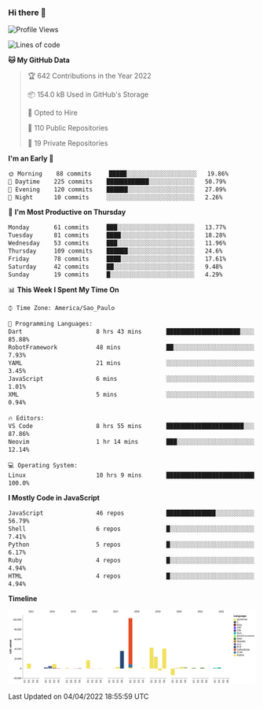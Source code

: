 ### Hi there 👋

<!--START_SECTION:waka-->
![Profile Views](http://img.shields.io/badge/Profile%20Views-0-blue)

![Lines of code](https://img.shields.io/badge/From%20Hello%20World%20I%27ve%20Written-295%20Thousand%20lines%20of%20code-blue)

**🐱 My GitHub Data** 

> 🏆 642 Contributions in the Year 2022
 > 
> 📦 154.0 kB Used in GitHub's Storage 
 > 
> 💼 Opted to Hire
 > 
> 📜 110 Public Repositories 
 > 
> 🔑 19 Private Repositories  
 > 
**I'm an Early 🐤** 

```text
🌞 Morning    88 commits     █████░░░░░░░░░░░░░░░░░░░░   19.86% 
🌆 Daytime    225 commits    ████████████░░░░░░░░░░░░░   50.79% 
🌃 Evening    120 commits    ██████░░░░░░░░░░░░░░░░░░░   27.09% 
🌙 Night      10 commits     ░░░░░░░░░░░░░░░░░░░░░░░░░   2.26%

```
📅 **I'm Most Productive on Thursday** 

```text
Monday       61 commits     ███░░░░░░░░░░░░░░░░░░░░░░   13.77% 
Tuesday      81 commits     ████░░░░░░░░░░░░░░░░░░░░░   18.28% 
Wednesday    53 commits     ███░░░░░░░░░░░░░░░░░░░░░░   11.96% 
Thursday     109 commits    ██████░░░░░░░░░░░░░░░░░░░   24.6% 
Friday       78 commits     ████░░░░░░░░░░░░░░░░░░░░░   17.61% 
Saturday     42 commits     ██░░░░░░░░░░░░░░░░░░░░░░░   9.48% 
Sunday       19 commits     █░░░░░░░░░░░░░░░░░░░░░░░░   4.29%

```


📊 **This Week I Spent My Time On** 

```text
⌚︎ Time Zone: America/Sao_Paulo

💬 Programming Languages: 
Dart                     8 hrs 43 mins       █████████████████████░░░░   85.88% 
RobotFramework           48 mins             ██░░░░░░░░░░░░░░░░░░░░░░░   7.93% 
YAML                     21 mins             ░░░░░░░░░░░░░░░░░░░░░░░░░   3.45% 
JavaScript               6 mins              ░░░░░░░░░░░░░░░░░░░░░░░░░   1.01% 
XML                      5 mins              ░░░░░░░░░░░░░░░░░░░░░░░░░   0.94%

🔥 Editors: 
VS Code                  8 hrs 55 mins       ██████████████████████░░░   87.86% 
Neovim                   1 hr 14 mins        ███░░░░░░░░░░░░░░░░░░░░░░   12.14%

💻 Operating System: 
Linux                    10 hrs 9 mins       █████████████████████████   100.0%

```

**I Mostly Code in JavaScript** 

```text
JavaScript               46 repos            ██████████████░░░░░░░░░░░   56.79% 
Shell                    6 repos             █░░░░░░░░░░░░░░░░░░░░░░░░   7.41% 
Python                   5 repos             █░░░░░░░░░░░░░░░░░░░░░░░░   6.17% 
Ruby                     4 repos             █░░░░░░░░░░░░░░░░░░░░░░░░   4.94% 
HTML                     4 repos             █░░░░░░░░░░░░░░░░░░░░░░░░   4.94%

```


**Timeline**

![Chart not found](https://raw.githubusercontent.com/jampow/jampow/master/charts/bar_graph.png) 


 Last Updated on 04/04/2022 18:55:59 UTC
<!--END_SECTION:waka-->
